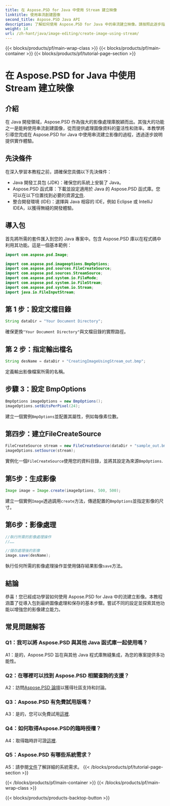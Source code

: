 ```yaml
---
title: 在 Aspose.PSD for Java 中使用 Stream 建立映像
linktitle: 使用串流創建圖像
second_title: Aspose.PSD Java API
description: 了解如何使用 Aspose.PSD for Java 中的串流建立映像。請按照此逐步指南進行高效率的影像處理。
weight: 14
url: /zh-hant/java/image-editing/create-image-using-stream/
---
```


{{< blocks/products/pf/main-wrap-class >}}
{{< blocks/products/pf/main-container >}}
{{< blocks/products/pf/tutorial-page-section >}}

# 在 Aspose.PSD for Java 中使用 Stream 建立映像

## 介紹

在 Java 開發領域，Aspose.PSD 作為強大的影像處理庫脫穎而出。其強大的功能之一是能夠使用串流創建圖像，從而提供處理圖像資料的靈活性和效率。本教學將引導您完成在 Aspose.PSD for Java 中使用串流建立影像的過程，透過逐步說明提供實作體驗。

## 先決條件

在深入學習本教程之前，請確保您具備以下先決條件：

- Java 開發工具包 (JDK)：確保您的系統上安裝了 Java。
-  Aspose.PSD 函式庫：下載並設定適用於 Java 的 Aspose.PSD 函式庫。您可以在以下位置找到必要的資源[文件](https://reference.aspose.com/psd/java/).
- 整合開發環境 (IDE)：選擇與 Java 相容的 IDE，例如 Eclipse 或 IntelliJ IDEA，以獲得無縫的開發體驗。

## 導入包

首先將所需的套件匯入到您的 Java 專案中。包含 Aspose.PSD 庫以在程式碼中利用其功能。這是一個基本範例：

```java
import com.aspose.psd.Image;

import com.aspose.psd.imageoptions.BmpOptions;
import com.aspose.psd.sources.FileCreateSource;
import com.aspose.psd.sources.StreamSource;
import com.aspose.psd.system.io.FileMode;
import com.aspose.psd.system.io.FileStream;
import com.aspose.psd.system.io.Stream;
import java.io.FileInputStream;
```

## 第 1 步：設定文檔目錄

```java
String dataDir = "Your Document Directory";
```

確保更換`"Your Document Directory"`與文檔目錄的實際路徑。

## 第 2 步：指定輸出檔名

```java
String desName = dataDir + "CreatingImageUsingStream_out.bmp";
```

定義輸出影像檔案所需的名稱。

## 步驟 3：設定 BmpOptions

```java
BmpOptions imageOptions = new BmpOptions();
imageOptions.setBitsPerPixel(24);
```

建立一個實例`BmpOptions`並配置其屬性，例如每像素位數。

## 第四步：建立FileCreateSource

```java
FileCreateSource stream = new FileCreateSource(dataDir + "sample_out.bmp");
imageOptions.setSource(stream);
```

實例化一個`FileCreateSource`使用您的資料目錄，並將其設定為來源`BmpOptions`.

## 第5步：生成影像

```java
Image image = Image.create(imageOptions, 500, 500);
```

建立一個實例`Image`透過調用`create`方法，傳遞配置的`BmpOptions`並指定影像的尺寸。

## 第6步：影像處理

```java
//執行所需的影像處理操作
//……

//儲存處理後的影像
image.save(desName);
```

執行任何所需的影像處理操作並使用儲存結果影像`save`方法。

## 結論

恭喜！您已經成功學習如何使用 Aspose.PSD for Java 中的流建立影像。本教程涵蓋了從導入包到最終圖像處理和保存的基本步驟。嘗試不同的設定並探索其他功能以增強您的影像建立能力。

## 常見問題解答

### Q1：我可以將 Aspose.PSD 與其他 Java 函式庫一起使用嗎？

A1：是的，Aspose.PSD 旨在與其他 Java 程式庫無縫集成，為您的專案提供多功能性。

### Q2：在哪裡可以找到 Aspose.PSD 相關查詢的支援？

 A2：訪問[Aspose.PSD 論壇](https://forum.aspose.com/c/psd/34)以獲得社區支持和討論。

### Q3：Aspose.PSD 有免費試用版嗎？

 A3：是的，您可以免費試用[這裡](https://releases.aspose.com/).

### Q4：如何取得Aspose.PSD的臨時授權？

 A4：取得臨時許可證[這裡](https://purchase.aspose.com/temporary-license/).

### Q5：Aspose.PSD 有哪些系統需求？

 A5：請參閱[文件](https://reference.aspose.com/psd/java/)了解詳細的系統需求。
{{< /blocks/products/pf/tutorial-page-section >}}

{{< /blocks/products/pf/main-container >}}
{{< /blocks/products/pf/main-wrap-class >}}

{{< blocks/products/products-backtop-button >}}
